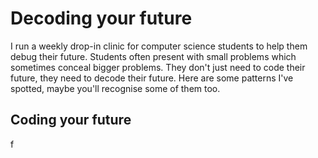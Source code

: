 # Decoding your future 

I run a weekly drop-in clinic for computer science students to help them debug their future. Students often present with small problems which sometimes conceal bigger problems. They don't just need to code their future, they need to decode their future. Here are some patterns I've spotted, maybe you'll recognise some of them too.

## Coding your future 

f
